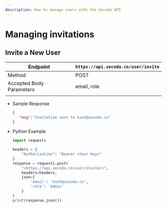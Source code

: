```yaml
---
description: How to manage users with the Secoda API
---
```


# Managing invitations

## Invite a New User

| Endpoint                 | `https://api.secoda.co/user/invite` |
| ------------------------ | ----------------------------------- |
| Method                   | POST                                |
| Accepted Body Parameters | email, role                         |
|                          |                                     |

*   Sample Response

    ```json
    {
       "msg":"Invitation sent to kash@secoda.co"
    }
    ```
*   Python Example

    ```python
    import requests

    headers = {
        "Authorization": "Bearer <Your Key>"
    }
    response = requests.post(
    	"<https://api.secoda.co/user/invite/>",
    	headers=headers,
    	json={
    		'email': 'kash@secoda.co',
    		'role': 'Admin'
    	}
    )
    print(response.json())
    ```
